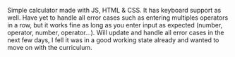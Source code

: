 Simple calculator made with JS, HTML & CSS.
It has keyboard support as well.
Have yet to handle all error cases such as entering multiples operators in a row, but it works fine as long as you enter input as expected (number, operator, number, operator...).
Will update and handle all error cases in the next few days, I fell it was in a good working state already and wanted to move on with the curriculum.
